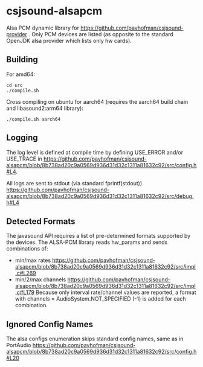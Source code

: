 # csjsound-alsapcm
Alsa PCM dynamic library for https://github.com/pavhofman/csjsound-provider . Only PCM devices are listed (as opposite to the standard OpenJDK alsa provider which lists only hw cards).

## Building
For amd64:
```
cd src
./compile.sh
```

Cross compiling on ubuntu for aarch64 (requires the aarch64 build chain and libasound2:arm64 library):

```
./compile.sh aarch64
```
 ## Logging
 The log level is defined at compile time by defining USE_ERROR and/or USE_TRACE in https://github.com/pavhofman/csjsound-alsapcm/blob/8b738ad20c9a0569d936d31d32c1311a81632c92/src/config.h#L4.
 
 All logs are sent to stdout (via standard fprintf(stdout)) https://github.com/pavhofman/csjsound-alsapcm/blob/8b738ad20c9a0569d936d31d32c1311a81632c92/src/debug.h#L4
 
## Detected Formats
The javasound API requires a list of pre-determined formats supported by the devices. The ALSA-PCM library reads hw_params and sends combinations of:

* min/max rates
https://github.com/pavhofman/csjsound-alsapcm/blob/8b738ad20c9a0569d936d31d32c1311a81632c92/src/impl.c#L269
* min/2/max channels
https://github.com/pavhofman/csjsound-alsapcm/blob/8b738ad20c9a0569d936d31d32c1311a81632c92/src/impl.c#L179
Because only interval rate/channel values are reported, a format with channels = AudioSystem.NOT_SPECIFIED (-1) is added for each combination.

## Ignored Config Names
The alsa configs enumeration skips standard config names, same as in PortAudio https://github.com/pavhofman/csjsound-alsapcm/blob/8b738ad20c9a0569d936d31d32c1311a81632c92/src/config.h#L20

